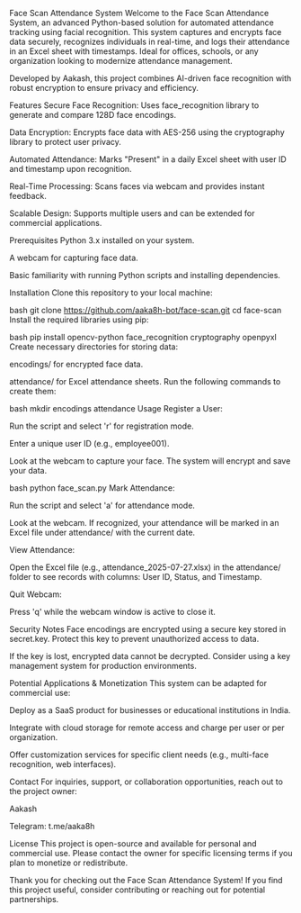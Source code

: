 Face Scan Attendance System
Welcome to the Face Scan Attendance System, an advanced Python-based solution for automated attendance tracking using facial recognition. This system captures and encrypts face data securely, recognizes individuals in real-time, and logs their attendance in an Excel sheet with timestamps. Ideal for offices, schools, or any organization looking to modernize attendance management.

Developed by Aakash, this project combines AI-driven face recognition with robust encryption to ensure privacy and efficiency.

Features
Secure Face Recognition: Uses face_recognition library to generate and compare 128D face encodings.

Data Encryption: Encrypts face data with AES-256 using the cryptography library to protect user privacy.

Automated Attendance: Marks "Present" in a daily Excel sheet with user ID and timestamp upon recognition.

Real-Time Processing: Scans faces via webcam and provides instant feedback.

Scalable Design: Supports multiple users and can be extended for commercial applications.

Prerequisites
Python 3.x installed on your system.

A webcam for capturing face data.

Basic familiarity with running Python scripts and installing dependencies.

Installation
Clone this repository to your local machine:

bash
git clone https://github.com/aaka8h-bot/face-scan.git
cd face-scan
Install the required libraries using pip:

bash
pip install opencv-python face_recognition cryptography openpyxl
Create necessary directories for storing data:

encodings/ for encrypted face data.

attendance/ for Excel attendance sheets.
Run the following commands to create them:

bash
mkdir encodings attendance
Usage
Register a User:

Run the script and select 'r' for registration mode.

Enter a unique user ID (e.g., employee001).

Look at the webcam to capture your face. The system will encrypt and save your data.

bash
python face_scan.py
Mark Attendance:

Run the script and select 'a' for attendance mode.

Look at the webcam. If recognized, your attendance will be marked in an Excel file under attendance/ with the current date.

View Attendance:

Open the Excel file (e.g., attendance_2025-07-27.xlsx) in the attendance/ folder to see records with columns: User ID, Status, and Timestamp.

Quit Webcam:

Press 'q' while the webcam window is active to close it.

Security Notes
Face encodings are encrypted using a secure key stored in secret.key. Protect this key to prevent unauthorized access to data.

If the key is lost, encrypted data cannot be decrypted. Consider using a key management system for production environments.

Potential Applications & Monetization
This system can be adapted for commercial use:

Deploy as a SaaS product for businesses or educational institutions in India.

Integrate with cloud storage for remote access and charge per user or per organization.

Offer customization services for specific client needs (e.g., multi-face recognition, web interfaces).

Contact
For inquiries, support, or collaboration opportunities, reach out to the project owner:

Aakash

Telegram: t.me/aaka8h

License
This project is open-source and available for personal and commercial use. Please contact the owner for specific licensing terms if you plan to monetize or redistribute.

Thank you for checking out the Face Scan Attendance System! If you find this project useful, consider contributing or reaching out for potential partnerships.
